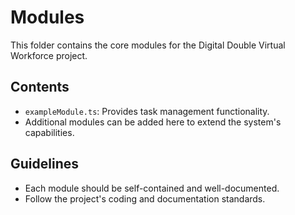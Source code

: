 # Modules

This folder contains the core modules for the Digital Double Virtual Workforce project.

## Contents
- `exampleModule.ts`: Provides task management functionality.
- Additional modules can be added here to extend the system's capabilities.

## Guidelines
- Each module should be self-contained and well-documented.
- Follow the project's coding and documentation standards.
